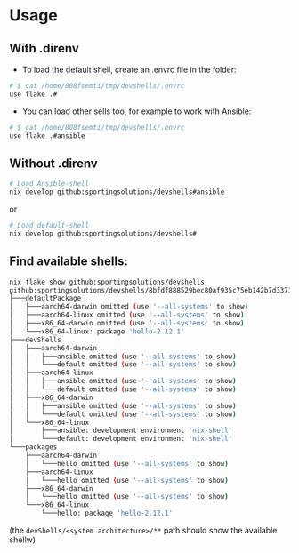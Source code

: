 # Usage

## With .direnv

- To load the default shell, create an .envrc file in the folder:

```sh
# $ cat /home/808fsemti/tmp/devshells/.envrc
use flake .#
```

- You can load other sells too, for example to work with Ansible:

```sh
# $ cat /home/808fsemti/tmp/devshells/.envrc
use flake .#ansible
```

## Without .direnv

```sh
# Load Ansible-shell
nix develop github:sportingsolutions/devshells#ansible
```

or

```sh
# Load default-shell
nix develop github:sportingsolutions/devshells#
```

## Find available shells:

```sh
nix flake show github:sportingsolutions/devshells
github:sportingsolutions/devshells/8bfdf888529bec80af935c75eb142b7d33719645?narHash=sha256-ToEoQN15%2B4OEqBhd%2BwbIpSLJQzJJ7B4J1xC3EKMZkWw%3D
├───defaultPackage
│   ├───aarch64-darwin omitted (use '--all-systems' to show)
│   ├───aarch64-linux omitted (use '--all-systems' to show)
│   ├───x86_64-darwin omitted (use '--all-systems' to show)
│   └───x86_64-linux: package 'hello-2.12.1'
├───devShells
│   ├───aarch64-darwin
│   │   ├───ansible omitted (use '--all-systems' to show)
│   │   └───default omitted (use '--all-systems' to show)
│   ├───aarch64-linux
│   │   ├───ansible omitted (use '--all-systems' to show)
│   │   └───default omitted (use '--all-systems' to show)
│   ├───x86_64-darwin
│   │   ├───ansible omitted (use '--all-systems' to show)
│   │   └───default omitted (use '--all-systems' to show)
│   └───x86_64-linux
│       ├───ansible: development environment 'nix-shell'
│       └───default: development environment 'nix-shell'
└───packages
    ├───aarch64-darwin
    │   └───hello omitted (use '--all-systems' to show)
    ├───aarch64-linux
    │   └───hello omitted (use '--all-systems' to show)
    ├───x86_64-darwin
    │   └───hello omitted (use '--all-systems' to show)
    └───x86_64-linux
        └───hello: package 'hello-2.12.1'
```

(the `devShells/<system architecture>/**` path should show the available shellw)
